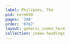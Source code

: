 ```yaml
---
label: Philipses, The
pid: term699
pages: '340'
order: '0767'
layout: generic_index_term
collection: index-headings
---
```

